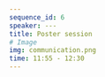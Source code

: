 ```yaml
---
sequence_id: 6
speaker: ---
title: Poster session
# Image
img: communication.png
time: 11:55 - 12:30
---
```


